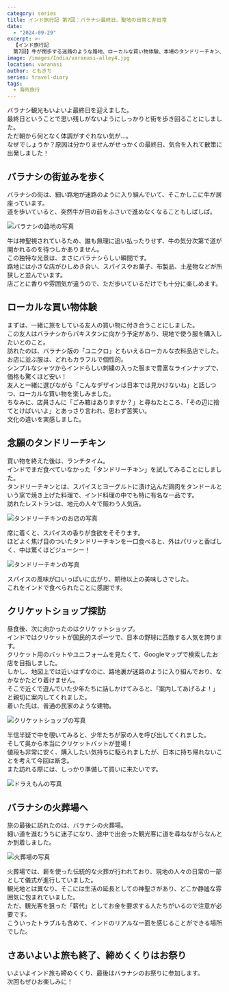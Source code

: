 ```yaml
---
category: series
title: インド旅行記 第7回：バラナシ最終日、聖地の日常と非日常
date:
  - "2024-09-29"
excerpt: >-
  【インド旅行記
  第7回】牛が闊歩する迷路のような路地、ローカルな買い物体験、本場のタンドリーチキン、そして火葬場まで。インドの聖地バラナシで触れた、観光地とは一味違う等身大の街の姿。最後の1日に詰め込まれた様々な体験をお届けします。
image: /images/India/varanasi-alley4.jpg
location: varanasi
author: ともきち
series: travel-diary
tags:
  - 海外旅行
---
```


バラナシ観光もいよいよ最終日を迎えました。  
最終日ということで思い残しがないようにしっかりと街を歩き回ることにしました。  
ただ朝から何となく体調がすぐれない気が...。  
なぜでしょうか？原因は分かりませんがせっかくの最終日、気合を入れて散策に出発しました！

## バラナシの街並みを歩く

バラナシの街は、細い路地が迷路のように入り組んでいて、そこかしこに牛が居座っています。  
道を歩いていると、突然牛が目の前をふさいで進めなくなることもしばしば。

![バラナシの路地の写真](/images/India/varanasi-alley3.jpg)

牛は神聖視されているため、誰も無理に追い払ったりせず、牛の気分次第で道が開かれるのを待つしかありません。  
この独特な光景は、まさにバラナシらしい瞬間です。  
路地には小さな店がひしめき合い、スパイスやお菓子、布製品、土産物などが所狭しと並んでいます。  
店ごとに香りや雰囲気が違うので、ただ歩いているだけでも十分に楽しめます。

## ローカルな買い物体験

まずは、一緒に旅をしている友人の買い物に付き合うことにしました。  
この友人はバラナシからパキスタンに向かう予定があり、現地で使う服を購入したいとのこと。  
訪れたのは、バラナシ版の「ユニクロ」ともいえるローカルな衣料品店でした。  
お店に並ぶ服は、どれもカラフルで個性的。  
シンプルなシャツからインドらしい刺繍の入った服まで豊富なラインナップで、価格も驚くほど安い！  
友人と一緒に選びながら「こんなデザインは日本では見かけないね」と話しつつ、ローカルな買い物を楽しみました。  
ちなみに、店員さんに「ごみ箱はありますか？」と尋ねたところ、「その辺に捨てとけばいいよ」とあっさり言われ、思わず苦笑い。  
文化の違いを実感しました。

## 念願のタンドリーチキン

買い物を終えた後は、ランチタイム。  
インドでまだ食べていなかった「タンドリーチキン」を試してみることにしました。  
タンドリーチキンとは、スパイスとヨーグルトに漬け込んだ鶏肉をタンドールという窯で焼き上げた料理で、インド料理の中でも特に有名な一品です。  
訪れたレストランは、地元の人々で賑わう人気店。

![タンドリーチキンのお店の写真](/images/India/tandoori-chicken-shop.jpg)

席に着くと、スパイスの香りが食欲をそそります。  
ほどよく焦げ目のついたタンドリーチキンを一口食べると、外はパリッと香ばしく、中は驚くほどジューシー！

![タンドリーチキンの写真](/images/India/tandoori-chicken.jpg)

スパイスの風味が口いっぱいに広がり、期待以上の美味しさでした。  
これをインドで食べられたことに感謝です。

## クリケットショップ探訪

昼食後、次に向かったのはクリケットショップ。  
インドではクリケットが国民的スポーツで、日本の野球に匹敵する人気を誇ります。  
クリケット用のバットやユニフォームを見たくて、Googleマップで検索したお店を目指しました。  
しかし、地図上では近いはずなのに、路地裏が迷路のように入り組んでおり、なかなかたどり着けません。  
そこで近くで遊んでいた少年たちに話しかけてみると、「案内してあげるよ！」と親切に案内してくれました。  
着いた先は、普通の民家のような建物。

![クリケットショップの写真](/images/India/appearance-of-cricket-shop.jpg)

半信半疑で中を覗いてみると、少年たちが家の人を呼び出してくれました。  
そして奥から本当にクリケットバットが登場！  
値段も非常に安く、購入したい気持ちに駆られましたが、日本に持ち帰れないことを考えて今回は断念。  
また訪れる際には、しっかり準備して買いに来たいです。

![ドラえもんの写真](/images/India/mural-of-the-draemon.jpg)

## バラナシの火葬場へ

旅の最後に訪れたのは、バラナシの火葬場。  
細い道を進むうちに迷子になり、途中で出会った観光客に道を尋ねながらなんとか到着しました。

![火葬場の写真](/images/India/crematorium1.jpg)

火葬場では、薪を使った伝統的な火葬が行われており、現地の人々の日常の一部として儀式が進行していました。  
観光地とは異なり、そこには生活の延長としての神聖さがあり、どこか静謐な雰囲気に包まれていました。  
ただ、観光客を狙った「薪代」としてお金を要求する人たちがいるので注意が必要です。  
こういったトラブルも含めて、インドのリアルな一面を感じることができる場所でした。

## さあいよいよ旅も終了、締めくくりはお祭り

いよいよインド旅も締めくくり、最後はバラナシのお祭りに参加します。  
次回もぜひお楽しみに！
